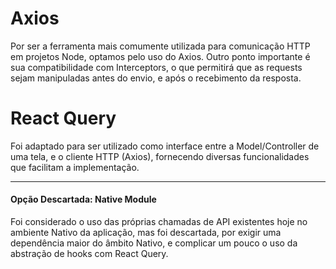 # Axios

Por ser a ferramenta mais comumente utilizada para comunicação HTTP em projetos Node, optamos pelo uso do Axios. Outro ponto importante é sua compatibilidade com Interceptors, o que permitirá que as requests sejam manipuladas antes do envio, e após o recebimento da resposta.

# React Query

Foi adaptado para ser utilizado como interface entre a Model/Controller de uma tela, e o cliente HTTP (Axios), fornecendo diversas funcionalidades que facilitam a implementação.

---

#### Opção Descartada: Native Module

Foi considerado o uso das próprias chamadas de API existentes hoje no ambiente Nativo da aplicação, mas foi descartada, por exigir uma dependência maior do âmbito Nativo, e complicar um pouco o uso da abstração de hooks com React Query.
